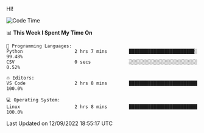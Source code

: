 HI! 
<!--START_SECTION:waka-->
![Code Time](http://img.shields.io/badge/Code%20Time-110%20hrs%208%20mins-blue)

📊 **This Week I Spent My Time On** 

```text
💬 Programming Languages: 
Python                   2 hrs 7 mins        ████████████████████████░   99.48% 
CSV                      0 secs              ░░░░░░░░░░░░░░░░░░░░░░░░░   0.52%

🔥 Editors: 
VS Code                  2 hrs 8 mins        █████████████████████████   100.0%

💻 Operating System: 
Linux                    2 hrs 8 mins        █████████████████████████   100.0%

```


 Last Updated on 12/09/2022 18:55:17 UTC
<!--END_SECTION:waka-->
